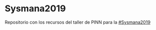 # Sysmana2019
Repositorio con los recursos del taller de PINN para la [#Sysmana2019](https://twitter.com/search?q=sysmana%202019&src=typd "#sysmana2019")
